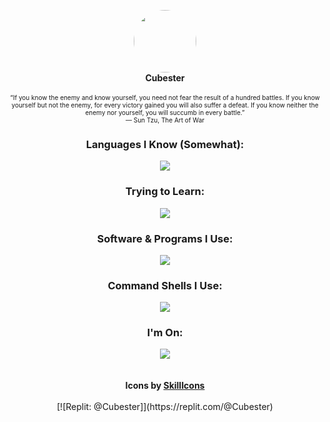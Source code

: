 <p align="center">
  <img width="100" style="border-radius: 50%" src="https://images.weserv.nl/?url=avatars.githubusercontent.com/u/78769806?v=4v=4&h=300&w=300&fit=cover&mask=circle&maxage=7d">
  <br>
  <b>Cubester</b>
  <br>
  <br>
  <span style="font-size:10px;!important">“If you know the enemy and know yourself, you need not fear the result of a hundred battles. If you know yourself but not the enemy, for every victory gained you will also suffer a defeat. If you know neither the enemy nor yourself, you will succumb in every battle.”</span> 
  <br>
  <span style="font-size:10px;!important"> ― Sun Tzu, The Art of War</span>
</p>

<div align="center">
  <h3>Languages I Know (Somewhat):</h3>
  <img src="https://skillicons.dev/icons?i=js,python,lua">
  <h3>Trying to Learn:</h3>
  <img src="https://skillicons.dev/icons?i=html,css,markdown,java,haxe">
  <h3>Software & Programs I Use:</h3>
  <img src="https://skillicons.dev/icons?i=vscode,git,blender">
  <h3>Command Shells I Use:</h3>
  <img src="https://skillicons.dev/icons?i=powershell,bash">
  <h3>I'm On:</h3>
  <img src="https://skillicons.dev/icons?i=discord,replit,linkedin">
  <br/>
  <br/>
  <br/>
  <b>Icons by <a href="https://skillicons.dev">SkillIcons</a></b>
</div>
<br>
<div align="center">
  [![Replit: @Cubester]](https://replit.com/@Cubester)

[Replit: @Cubester]: https://img.shields.io/badge/-@Cubester-f26201?logo=replit&logoColor=white&style=flat-square
<!--TODO | Revamp-->